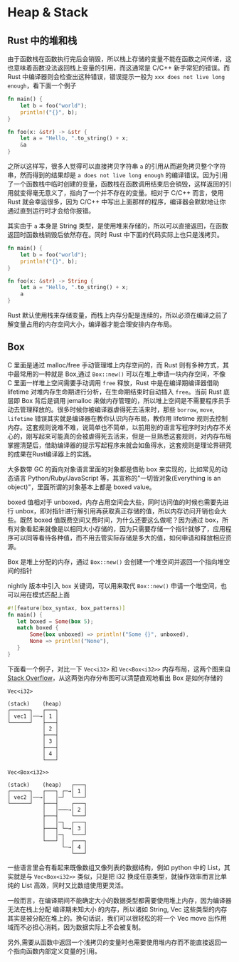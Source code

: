 # Heap & Stack



## Rust 中的堆和栈

由于函数栈在函数执行完后会销毁，所以栈上存储的变量不能在函数之间传递，这也意味着函数没法返回栈上变量的引用，而这通常是 C/C++ 新手常犯的错误。而 Rust 中编译器则会检查出这种错误，错误提示一般为 `xxx does not live long enough`，看下面一个例子

```rust
fn main() {
    let b = foo("world");
    println!("{}", b);
}

fn foo(x: &str) -> &str {
    let a = "Hello, ".to_string() + x;
    &a
}
```

之所以这样写，很多人觉得可以直接拷贝字符串 `a` 的引用从而避免拷贝整个字符串，然而得到的结果却是 `a does not live long enough` 的编译错误。因为引用了一个函数栈中临时创建的变量，函数栈在函数调用结束后会销毁，这样返回的引用就变得毫无意义了，指向了一个并不存在的变量。相对于 C/C++ 而言，使用 Rust 就会幸运很多，因为 C/C++ 中写出上面那样的程序，编译器会默默地让你通过直到运行时才会给你报错。

其实由于 `a` 本身是 String 类型，是使用堆来存储的，所以可以直接返回，在函数返回时函数栈销毁后依然存在。同时 Rust 中下面的代码实际上也只是浅拷贝。

```rust
fn main() {
    let b = foo("world");
    println!("{}", b);
}

fn foo(x: &str) -> String {
    let a = "Hello, ".to_string() + x;
    a
}
```

Rust 默认使用栈来存储变量，而栈上内存分配是连续的，所以必须在编译之前了解变量占用的内存空间大小，编译器才能合理安排内存布局。

## Box

C 里面是通过 malloc/free 手动管理堆上内存空间的，而 Rust 则有多种方式，其中最常用的一种就是 Box,通过 `Box::new()` 可以在堆上申请一块内存空间，不像 C 里面一样堆上空间需要手动调用 `free` 释放，Rust 中是在编译期编译器借助 lifetime 对堆内存生命期进行分析，在生命期结束时自动插入 `free`。当前  Rust 底层即 Box 背后是调用 jemalloc 来做内存管理的，所以堆上空间是不需要程序员手动去管理释放的。很多时候你被编译器虐得死去活来时，那些 `borrow`, `move`, `lifetime` 错误其实就是编译器在教你认识内存布局，教你用 lifetime 规则去控制内存。这套规则说难不难，说简单也不简单，以前用别的语言写程序时对内存不关心的，刚写起来可能真的会被虐得死去活来，但是一旦熟悉这套规则，对内存布局掌握清楚后，借助编译器的提示写起程序来就会如鱼得水，这套规则是理论界研究的成果在Rust编译器上的实践。

大多数带 GC 的面向对象语言里面的对象都是借助 box 来实现的，比如常见的动态语言 Python/Ruby/JavaScript 等，其宣称的"一切皆对象(Everything is an object)"，里面所谓的对象基本上都是 boxed value。

boxed 值相对于 unboxed，内存占用空间会大些，同时访问值的时候也需要先进行 unbox，即对指针进行解引用再获取真正存储的值，所以内存访问开销也会大些。既然 boxed 值既费空间又费时间，为什么还要这么做呢？因为通过 box，所有对象看起来就像是以相同大小存储的，因为只需要存储一个指针就够了，应用程序可以同等看待各种值，而不用去管实际存储是多大的值，如何申请和释放相应资源。

Box 是堆上分配的内存，通过 `Box::new()` 会创建一个堆空间并返回一个指向堆空间的指针

nightly 版本中引入 `box` 关键词，可以用来取代 `Box::new()` 申请一个堆空间，也可以用在模式匹配上面

```rust
#![feature(box_syntax, box_patterns)]
fn main() {
   let boxed = Some(box 5);
   match boxed {
       Some(box unboxed) => println!("Some {}", unboxed),
       None => println!("None"),
   }
}
```

下面看一个例子，对比一下 `Vec<i32>` 和 `Vec<Box<i32>>` 内存布局，这两个图来自 [Stack Overflow](http://stackoverflow.com/questions/21066133/what-is-the-difference-between-veci32-and-vecboxi32/21067103#21067103)，从这两张内存分布图可以清楚直观地看出 Box 是如何存储的


```
Vec<i32>

(stack)    (heap)
┌──────┐   ┌───┐
│ vec1 │──→│ 1 │
└──────┘   ├───┤
           │ 2 │
           ├───┤
           │ 3 │
           ├───┤
           │ 4 │
           └───┘
```


```
Vec<Box<i32>>

(stack)    (heap)   ┌───┐
┌──────┐   ┌───┐ ┌─→│ 1 │
│ vec2 │──→│   │─┘  └───┘
└──────┘   ├───┤    ┌───┐
           │   │───→│ 2 │
           ├───┤    └───┘
           │   │─┐  ┌───┐
           ├───┤ └─→│ 3 │
           │   │─┐  └───┘
           └───┘ │  ┌───┐
                 └─→│ 4 │
                    └───┘
```

一些语言里会有看起来既像数组又像列表的数据结构，例如 python 中的 List，其实就是与 `Vec<Box<i32>>` 类似，只是把 i32 换成任意类型，就操作效率而言比单纯的 List 高效，同时又比数组使用更灵活。

一般而言，在编译期间不能确定大小的数据类型都需要使用堆上内存，因为编译器无法在栈上分配 编译期未知大小 的内存，所以诸如 String, Vec 这些类型的内存其实是被分配在堆上的。换句话说，我们可以很轻松的将一个 Vec move 出作用域而不必担心消耗，因为数据实际上不会被复制。

另外,需要从函数中返回一个浅拷贝的变量时也需要使用堆内存而不能直接返回一个指向函数内部定义变量的引用。
